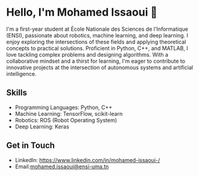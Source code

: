 # Hello, I'm Mohamed Issaoui 👋

I'm a first-year student at École Nationale des Sciences de l'Informatique (ENSI), passionate about robotics, machine learning, and deep learning. I enjoy exploring the intersections of these fields and applying theoretical concepts to practical solutions. Proficient in Python, C++, and MATLAB, I love tackling complex problems and designing algorithms. With a collaborative mindset and a thirst for learning, I'm eager to contribute to innovative projects at the intersection of autonomous systems and artificial intelligence.

## Skills
- Programming Languages: Python, C++
- Machine Learning: TensorFlow, scikit-learn
- Robotics: ROS (Robot Operating System)
- Deep Learning:  Keras


## Get in Touch
- LinkedIn: https://www.linkedin.com/in/mohamed-issaoui-/
- Email:mohamed.issaoui@ensi-uma.tn
